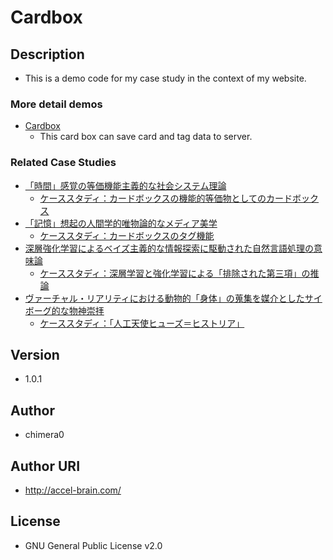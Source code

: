 # Cardbox

## Description
- This is a demo code for my case study in the context of my website.

### More detail demos

- [Cardbox](https://accel-brain.com/cardbox/)
    - This card box can save card and tag data to server.

### Related Case Studies

- [「時間」感覚の等価機能主義的な社会システム理論](https://accel-brain.com/aquivalenzfunktionalismus-und-sozialsystemtheorie-von-sinn-fur-zeit/)
    - [ケーススタディ：カードボックスの機能的等価物としてのカードボックス](https://accel-brain.com/aquivalenzfunktionalismus-und-sozialsystemtheorie-von-sinn-fur-zeit/4/#i-6)
- [「記憶」想起の人間学的唯物論的なメディア美学](https://accel-brain.com/erinnerung-von-anthropologischen-materialismus-in-medienasthetik/)
    - [ケーススタディ：カードボックスのタグ機能](https://accel-brain.com/erinnerung-von-anthropologischen-materialismus-in-medienasthetik/5/#i-10)
- [深層強化学習によるベイズ主義的な情報探索に駆動された自然言語処理の意味論](https://accel-brain.com/semantics-of-natural-language-processing-driven-by-bayesian-information-search-by-deep-reinforcement-learning/)
    - [ケーススタディ：深層学習と強化学習による「排除された第三項」の推論](https://accel-brain.com/semantics-of-natural-language-processing-driven-by-bayesian-information-search-by-deep-reinforcement-learning/4/#i-5)
- [ヴァーチャル・リアリティにおける動物的「身体」の蒐集を媒介としたサイボーグ的な物神崇拝](https://accel-brain.com/cyborg-fetischismus-in-sammlung-von-animalisch-korper-in-virtual-reality/)
    - [ケーススタディ：「人工天使ヒューズ＝ヒストリア」](https://accel-brain.com/cyborg-fetischismus-in-sammlung-von-animalisch-korper-in-virtual-reality/4/#i-6)

## Version
- 1.0.1

## Author

- chimera0

## Author URI

- http://accel-brain.com/

## License

- GNU General Public License v2.0
